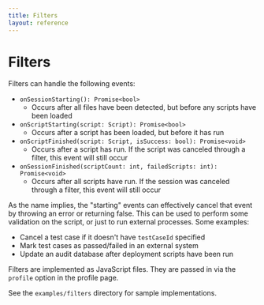 ```yaml
---
title: Filters
layout: reference
---
```

# Filters
Filters can handle the following events:

 - `onSessionStarting(): Promise<bool>`
   - Occurs after all files have been detected, but before any scripts have been loaded
 - `onScriptStarting(script: Script): Promise<bool>`
   - Occurs after a script has been loaded, but before it has run
 - `onScriptFinished(script: Script, isSuccess: bool): Promise<void>`
   - Occurs after a script has run. If the script was canceled through a filter,
   this event will still occur
 - `onSessionFinished(scriptCount: int, failedScripts: int): Promise<void>`
   - Occurs after all scripts have run. If the session was canceled through a filter,
   this event will still occur

As the name implies, the "starting" events can effectively cancel that event by throwing an error or returning false.
This can be used to perform some validation on the script, or just to run external processes. Some examples:

 - Cancel a test case if it doesn't have `testCaseId` specified
 - Mark test cases as passed/failed in an external system
 - Update an audit database after deployment scripts have been run 

Filters are implemented as JavaScript files. They are passed in via the `profile` option in the profile page.

See the `examples/filters` directory for sample implementations.
